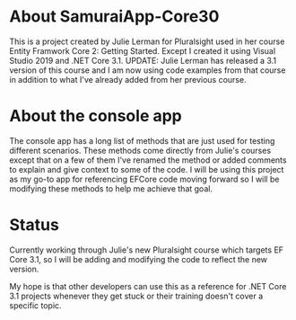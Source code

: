 # About SamuraiApp-Core30
This is a project created by Julie Lerman for Pluralsight used in her course Entity Framwork Core 2: Getting Started. Except I created it using Visual Studio 2019 and .NET Core 3.1. UPDATE: Julie Lerman has released a 3.1 version of this course and I am now using code examples from that course in addition to what I've already added from her previous course.

# About the console app
The console app has a long list of methods that are just used for testing different scenarios. These methods come directly from Julie's courses except that on a few of them I've renamed the method or added comments to explain and give context to some of the code. I will be using this project as my go-to app for referencing EFCore code moving forward so I will be modifying these methods to help me achieve that goal.

# Status
Currently working through Julie's new Pluralsight course which targets EF Core 3.1, so I will be adding and modifying the code to reflect the new version.

My hope is that other developers can use this as a reference for .NET Core 3.1 projects whenever they get stuck or their training doesn't cover a specific topic.
